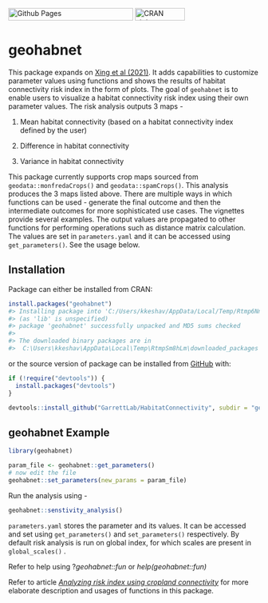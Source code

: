 
<!-- README.md is generated from README.Rmd. Please edit that file -->
<!-- badges: start -->

[<img
src="https://github.com/GarrettLab/HabitatConnectivity/actions/workflows/pages/pages-build-deployment/badge.svg?branch=main"
width="250" height="25" alt="Github Pages" />](https://github.com/GarrettLab/HabitatConnectivity/actions/workflows/pages/pages-build-deployment)
[<img src="https://www.r-pkg.org/badges/version/geohabnet" width="100"
height="25" alt="CRAN status" />](https://CRAN.R-project.org/package=geohabnet)

<!-- badges: end -->

# geohabnet

This package expands on [Xing et al
(2021)](https://academic.oup.com/bioscience/article/70/9/744/5875255).
It adds capabilities to customize parameter values using functions and
shows the results of habitat connectivity risk index in the form of
plots. The goal of `geohabnet` is to enable users to visualize a habitat
connectivity risk index using their own parameter values. The risk
analysis outputs 3 maps -

1.  Mean habitat connectivity (based on a habitat connectivity index
    defined by the user)

2.  Difference in habitat connectivity

3.  Variance in habitat connectivity

This package currently supports crop maps sourced from
`geodata::monfredaCrops()` and `geodata::spamCrops()`. This analysis
produces the 3 maps listed above. There are multiple ways in which
functions can be used - generate the final outcome and then the
intermediate outcomes for more sophisticated use cases. The vignettes
provide several examples. The output values are propagated to other
functions for performing operations such as distance matrix calculation.
The values are set in `parameters.yaml` and it can be accessed using
`get_parameters()`. See the usage below.

## Installation

Package can either be installed from CRAN:

``` r
install.packages("geohabnet")
#> Installing package into 'C:/Users/kkeshav/AppData/Local/Temp/Rtmp6Nnjmd/temp_libpath1878707c7a53'
#> (as 'lib' is unspecified)
#> package 'geohabnet' successfully unpacked and MD5 sums checked
#> 
#> The downloaded binary packages are in
#>  C:\Users\kkeshav\AppData\Local\Temp\RtmpSm8hLm\downloaded_packages
```

or the source version of package can be installed from
[GitHub](https://github.com/GarrettLab/HabitatConnectivity/) with:

``` r
if (!require("devtools")) {
  install.packages("devtools")
}

devtools::install_github("GarrettLab/HabitatConnectivity", subdir = "geohabnet")
```

## geohabnet Example

``` r
library(geohabnet)

param_file <- geohabnet::get_parameters()
# now edit the file
geohabnet::set_parameters(new_params = param_file)
```

Run the analysis using -

``` r
geohabnet::senstivity_analysis()
```

`parameters.yaml` stores the parameter and its values. It can be
accessed and set using `get_parameters()` and `set_parameters()`
respectively. By default risk analysis is run on global index, for which
scales are present in `global_scales()` .

Refer to help using ?*geohabnet::fun* or *help(geohabnet::fun)*

Refer to article [*Analyzing risk index using cropland
connectivity*](https://garrettlab.github.io/HabitatConnectivity/articles/analysis.html)
for more elaborate description and usages of functions in this package.

